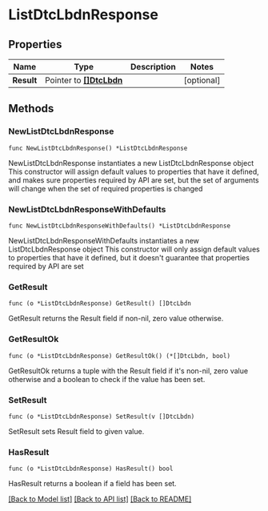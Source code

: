 # ListDtcLbdnResponse

## Properties

Name | Type | Description | Notes
------------ | ------------- | ------------- | -------------
**Result** | Pointer to [**[]DtcLbdn**](DtcLbdn.md) |  | [optional] 

## Methods

### NewListDtcLbdnResponse

`func NewListDtcLbdnResponse() *ListDtcLbdnResponse`

NewListDtcLbdnResponse instantiates a new ListDtcLbdnResponse object
This constructor will assign default values to properties that have it defined,
and makes sure properties required by API are set, but the set of arguments
will change when the set of required properties is changed

### NewListDtcLbdnResponseWithDefaults

`func NewListDtcLbdnResponseWithDefaults() *ListDtcLbdnResponse`

NewListDtcLbdnResponseWithDefaults instantiates a new ListDtcLbdnResponse object
This constructor will only assign default values to properties that have it defined,
but it doesn't guarantee that properties required by API are set

### GetResult

`func (o *ListDtcLbdnResponse) GetResult() []DtcLbdn`

GetResult returns the Result field if non-nil, zero value otherwise.

### GetResultOk

`func (o *ListDtcLbdnResponse) GetResultOk() (*[]DtcLbdn, bool)`

GetResultOk returns a tuple with the Result field if it's non-nil, zero value otherwise
and a boolean to check if the value has been set.

### SetResult

`func (o *ListDtcLbdnResponse) SetResult(v []DtcLbdn)`

SetResult sets Result field to given value.

### HasResult

`func (o *ListDtcLbdnResponse) HasResult() bool`

HasResult returns a boolean if a field has been set.


[[Back to Model list]](../README.md#documentation-for-models) [[Back to API list]](../README.md#documentation-for-api-endpoints) [[Back to README]](../README.md)



